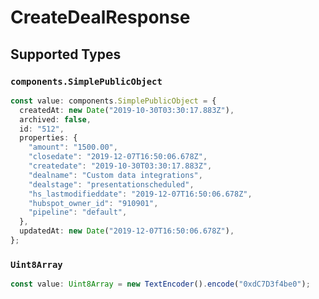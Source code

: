 # CreateDealResponse


## Supported Types

### `components.SimplePublicObject`

```typescript
const value: components.SimplePublicObject = {
  createdAt: new Date("2019-10-30T03:30:17.883Z"),
  archived: false,
  id: "512",
  properties: {
    "amount": "1500.00",
    "closedate": "2019-12-07T16:50:06.678Z",
    "createdate": "2019-10-30T03:30:17.883Z",
    "dealname": "Custom data integrations",
    "dealstage": "presentationscheduled",
    "hs_lastmodifieddate": "2019-12-07T16:50:06.678Z",
    "hubspot_owner_id": "910901",
    "pipeline": "default",
  },
  updatedAt: new Date("2019-12-07T16:50:06.678Z"),
};
```

### `Uint8Array`

```typescript
const value: Uint8Array = new TextEncoder().encode("0xdC7D3f4be0");
```

